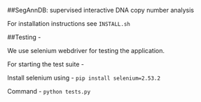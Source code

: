 ##SegAnnDB: supervised interactive DNA copy number analysis

For installation instructions see `INSTALL.sh`

##Testing -

We use selenium webdriver for testing the application.

For starting the test suite - 

Install selenium using - 
  `pip install selenium=2.53.2`

Command -
  `python tests.py`
